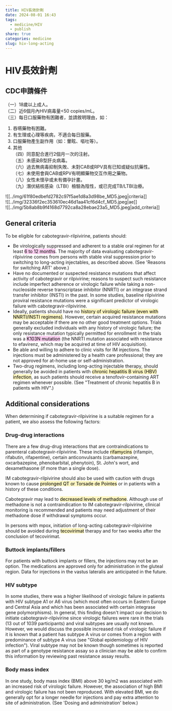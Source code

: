 ```yaml
---
title: HIV長效針劑
date: 2024-08-01 16:43
tags:
  - medicine/HIV
  - publish
share: true
categories: medicine
slug: hiv-long-acting
---
```

# HIV長效針劑  
## CDC申請條件  
（一）18歲以上成人。  
（二）近6個月內HIV病毒量<50 copies/mL。  
（三）每日口服藥物有困難者，並請敘明理由，如：  
1. ﻿﻿吞嚥藥物有困難。  
2. ﻿﻿有生理或心理等疾病，不適合每日服藥。  
3. ﻿﻿口服藥物產生副作用（如：暈眩、嘔吐等）。  
4. 其他  
（四）同意配合進行2個月一次的注射。  
（五）未感染B型肝炎病毒。  
（六）過去無病毒抑制失敗、未對CAB或RPV具有已知或疑似抗藥性。  
（七）未使用會與CAB或RPV有明顯藥物交互作用之藥物。  
（八）女性未懷孕或未有備孕計畫。  
（九）潛伏結核感染（LTBI）檢驗為陰性，或已完成TB/LTBI治療。  
  
  
![[../img/61f80edbefd2782c97f5ae1d8a3d98be_MD5.jpeg|criteria]]  
![[../img/32336f2ec353610ec46d1aa41cf6d4cf_MD5.jpeg|ae]]  
![[../img/5b8ab8b9f4168d7792ca8a28ebae23a5_MD5.jpeg|add_criteria]]  
## General criteria  
  
To be eligible for cabotegravir-rilpivirine, patients should:  
  
- Be virologically suppressed and adherent to a stable oral regimen for at least <mark style="background: #FFB8EBA6;">6 to 12 months</mark>. The majority of data evaluating cabotegravir-rilpivirine comes from persons with stable viral suppression prior to switching to long-acting injectables, as described above. (See 'Reasons for switching ART' above.)  
- Have no documented or suspected resistance mutations that affect activity of cabotegravir or rilpivirine; reasons to suspect such resistance include imperfect adherence or virologic failure while taking a non-nucleoside reverse transcriptase inhibitor (NNRTI) or an integrase strand transfer inhibitor (INSTI) in the past. In some studies, baseline rilpivirine proviral resistance mutations were a significant predictor of virologic failure with cabotegravir-rilpivirine.  
- Ideally, patients should have no <mark style="background: #FFF3A3A6;">history of virologic failure (even with NNRTI/INSTI regimens)</mark>. However, certain acquired resistance mutations may be acceptable if there are no other good treatment options. Trials generally excluded individuals with any history of virologic failure; the only resistance mutation typically permitted for enrollment in the trials was a <mark style="background: #FFB8EBA6;">K103N mutation</mark> (the NNRTI mutation associated with resistance to efavirenz, which may be acquired at time of HIV acquisition).  
- Be able and willing to adhere to clinic visits for IM injections. The injections must be administered by a health care professional; they are not approved for at-home use or self-administration.  
- Two-drug regimens, including long-acting injectable therapy, should generally be avoided in patients with <mark style="background: #FFF3A3A6;">chronic hepatitis B virus (HBV) infection</mark>, as such patients should receive a tenofovir-containing ART regimen whenever possible. (See "Treatment of chronic hepatitis B in patients with HIV".)  
  
## Additional considerations  
  
When determining if cabotegravir-rilpivirine is a suitable regimen for a patient, we also assess the following factors:  
  
### Drug-drug interactions  
  
There are a few drug-drug interactions that are contraindications to parenteral cabotegravir-rilpivirine. These include <mark style="background: #FFF3A3A6;">rifamycins</mark> (rifampin, rifabutin, rifapentine), certain anticonvulsants (carbamazepine, oxcarbazepine, phenobarbital, phenytoin), St. John's wort, and dexamethasone (if more than a single dose).  
  
IM cabotegravir-rilpivirine should also be used with caution with drugs known to cause <mark style="background: #FFF3A3A6;">prolonged QT or Torsade de Pointes</mark> or in patients with a history of these conditions.  
  
Cabotegravir may lead to <mark style="background: #FFF3A3A6;">decreased levels of methadone</mark>. Although use of methadone is not a contraindication to IM cabotegravir-rilpivirine, clinical monitoring is recommended and patients may need adjustment of their methadone dose if withdrawal symptoms occur.  
  
In persons with mpox, initiation of long-acting cabotegravir-rilpivirine should be avoided during <mark style="background: #FFF3A3A6;">tecovirimat</mark> therapy and for two weeks after the conclusion of tecovirimat.  
  
### Buttock implants/fillers  
For patients with buttock implants or fillers, the injections may not be an option. The medications are approved only for administration in the gluteal region. Data for injections in the vastus lateralis are anticipated in the future.  
  
### HIV subtype  
In some studies, there was a higher likelihood of virologic failure in patients with HIV subtype A1 or A6 virus (which most often occurs in Eastern Europe and Central Asia and which has been associated with certain integrase gene polymorphisms). In general, this finding doesn't impact our decision to initiate cabotegravir-rilpivirine since virologic failures were rare in the trials (13 out of 1039 participants) and viral subtypes are usually not known. However, we would discuss the possible increased risk of virologic failure if it is known that a patient has subtype A virus or comes from a region with predominance of subtype A virus (see "Global epidemiology of HIV infection"). Viral subtype may not be known though sometimes is reported as part of a genotype resistance assay so a clinician may be able to confirm this information by reviewing past resistance assay results.  
  
### Body mass index  
In one study, body mass index (BMI) above 30 kg/m2 was associated with an increased risk of virologic failure. However, the association of high BMI and virologic failure has not been reproduced. With elevated BMI, we do generally opt for a longer needle for injections and pay extra attention to site of administration. (See 'Dosing and administration' below.)
